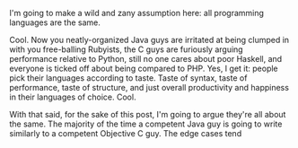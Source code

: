 I'm going to make a wild and zany assumption here: all programming languages are the same.

Cool. Now you neatly-organized Java guys are irritated at being clumped in with you free-balling Rubyists, the C guys are furiously arguing performance relative to Python, still no one cares about poor Haskell, and everyone is ticked off about being compared to PHP. Yes, I get it: people pick their languages according to taste. Taste of syntax, taste of performance, taste of structure, and just overall productivity and happiness in their languages of choice. Cool.

With that said, for the sake of this post, I'm going to argue they're all about the same. The majority of the time a competent Java guy is going to write similarly to a competent Objective C guy. The edge cases tend 